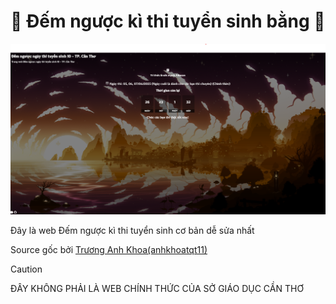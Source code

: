 # 📆 Đếm ngược kì thi tuyển sinh bằng 📆

<p align="center">
  <img src="./assets/image/web.png" alt="Xin chào!">
</p>

Đây là web Đếm ngược kì thi tuyển sinh cơ bản dễ sửa nhất

Source gốc bởi [Trương Anh Khoa(anhkhoatqt11)](https://github.com/anhkhoatqt11/demnguockithi)

> [!CAUTION]
> ĐÂY KHÔNG PHẢI LÀ WEB CHÍNH THỨC CỦA SỞ GIÁO DỤC CẦN THƠ
